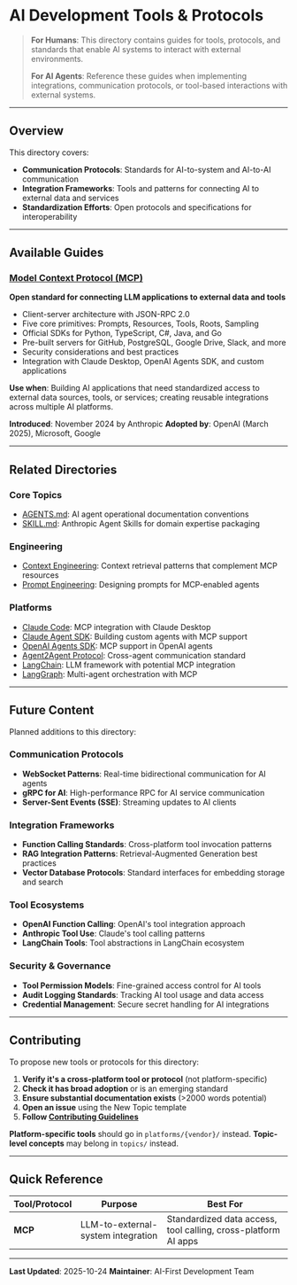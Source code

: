 # AI Development Tools & Protocols

> **For Humans**: This directory contains guides for tools, protocols, and standards that enable AI systems to interact with external environments.
>
> **For AI Agents**: Reference these guides when implementing integrations, communication protocols, or tool-based interactions with external systems.

---

## Overview

This directory covers:
- **Communication Protocols**: Standards for AI-to-system and AI-to-AI communication
- **Integration Frameworks**: Tools and patterns for connecting AI to external data and services
- **Standardization Efforts**: Open protocols and specifications for interoperability

---

## Available Guides

### [Model Context Protocol (MCP)](mcp.md)
**Open standard for connecting LLM applications to external data and tools**

- Client-server architecture with JSON-RPC 2.0
- Five core primitives: Prompts, Resources, Tools, Roots, Sampling
- Official SDKs for Python, TypeScript, C#, Java, and Go
- Pre-built servers for GitHub, PostgreSQL, Google Drive, Slack, and more
- Security considerations and best practices
- Integration with Claude Desktop, OpenAI Agents SDK, and custom applications

**Use when**: Building AI applications that need standardized access to external data sources, tools, or services; creating reusable integrations across multiple AI platforms.

**Introduced**: November 2024 by Anthropic
**Adopted by**: OpenAI (March 2025), Microsoft, Google

---

## Related Directories

### Core Topics
- [AGENTS.md](../topics/AGENTS.md): AI agent operational documentation conventions
- [SKILL.md](../topics/SKILL.md): Anthropic Agent Skills for domain expertise packaging

### Engineering
- [Context Engineering](../engineering/context.md): Context retrieval patterns that complement MCP resources
- [Prompt Engineering](../engineering/prompt.md): Designing prompts for MCP-enabled agents

### Platforms
- [Claude Code](../platforms/anthropic/claude-code.md): MCP integration with Claude Desktop
- [Claude Agent SDK](../platforms/anthropic/claude-agent-sdk.md): Building custom agents with MCP support
- [OpenAI Agents SDK](../platforms/openai/agents-sdk.md): MCP support in OpenAI agents
- [Agent2Agent Protocol](../platforms/google/a2a.md): Cross-agent communication standard
- [LangChain](../platforms/langchain/langchain.md): LLM framework with potential MCP integration
- [LangGraph](../platforms/langchain/langgraph.md): Multi-agent orchestration with MCP

---

## Future Content

Planned additions to this directory:

### Communication Protocols
- **WebSocket Patterns**: Real-time bidirectional communication for AI agents
- **gRPC for AI**: High-performance RPC for AI service communication
- **Server-Sent Events (SSE)**: Streaming updates to AI clients

### Integration Frameworks
- **Function Calling Standards**: Cross-platform tool invocation patterns
- **RAG Integration Patterns**: Retrieval-Augmented Generation best practices
- **Vector Database Protocols**: Standard interfaces for embedding storage and search

### Tool Ecosystems
- **OpenAI Function Calling**: OpenAI's tool integration approach
- **Anthropic Tool Use**: Claude's tool calling patterns
- **LangChain Tools**: Tool abstractions in LangChain ecosystem

### Security & Governance
- **Tool Permission Models**: Fine-grained access control for AI tools
- **Audit Logging Standards**: Tracking AI tool usage and data access
- **Credential Management**: Secure secret handling for AI integrations

---

## Contributing

To propose new tools or protocols for this directory:

1. **Verify it's a cross-platform tool or protocol** (not platform-specific)
2. **Check it has broad adoption** or is an emerging standard
3. **Ensure substantial documentation exists** (>2000 words potential)
4. **Open an issue** using the New Topic template
5. **Follow [Contributing Guidelines](../_meta/CONTRIBUTING.md)**

**Platform-specific tools** should go in `platforms/{vendor}/` instead.
**Topic-level concepts** may belong in `topics/` instead.

---

## Quick Reference

| Tool/Protocol | Purpose | Best For |
|---------------|---------|----------|
| **MCP** | LLM-to-external-system integration | Standardized data access, tool calling, cross-platform AI apps |

---

**Last Updated**: 2025-10-24
**Maintainer**: AI-First Development Team
